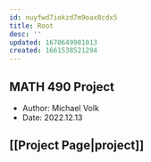 ```yaml
---
id: nuyfwd7iokzd7m9oax0cdx5
title: Root
desc: ''
updated: 1670649981013
created: 1661538521294
---
```

## MATH 490 Project
- Author: Michael Volk
- Date: 2022.12.13

## [[Project Page|project]]

